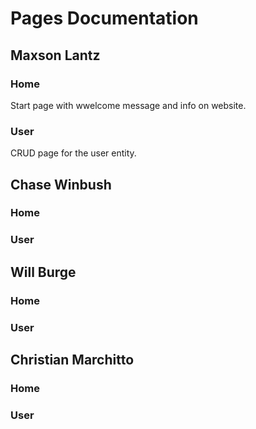 # Pages Documentation
## Maxson Lantz
### Home
Start page with wwelcome message and info on website.
### User
CRUD page for the user entity.
## Chase Winbush
### Home
### User
## Will Burge
### Home
### User
## Christian Marchitto
### Home
### User
